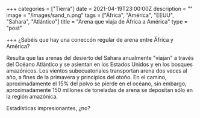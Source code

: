 +++
categories = ["Tierra"]
date = 2021-04-19T23:00:00Z
description = ""
image = "/images/sand_n.png"
tags = ["África", "América", "EEUU", "Sahara", "Atlántico"]
title = "Arena que viaja de África a América"
type = "post"

+++
¿Sabéis que hay una coneccón regular de arena entre África y América?

Resulta que las arenas del desierto del Sahara anualmente "viajan" a través del Océano Atlántico y se asientan en los Estados Unidos y en los bosques amazónicos. Los vientos subecuatoriales transportan arena dos veces al año, a fines de la primavera y principios del otoño. En el camino, aproximadamente el 15% del polvo se pierde en el océano, sin embargo, aproximadamente 150 millones de toneladas de arena se depositan sólo en la región amazónica.

Estadísticas impresionantes, ¿no?